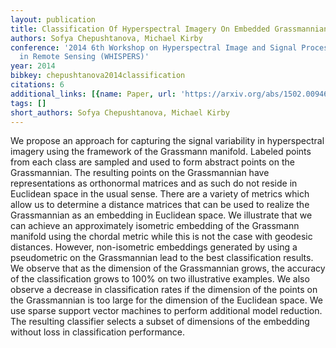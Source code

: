 ```yaml
---
layout: publication
title: Classification Of Hyperspectral Imagery On Embedded Grassmannians
authors: Sofya Chepushtanova, Michael Kirby
conference: '2014 6th Workshop on Hyperspectral Image and Signal Processing: Evolution
  in Remote Sensing (WHISPERS)'
year: 2014
bibkey: chepushtanova2014classification
citations: 6
additional_links: [{name: Paper, url: 'https://arxiv.org/abs/1502.00946'}]
tags: []
short_authors: Sofya Chepushtanova, Michael Kirby
---
```

We propose an approach for capturing the signal variability in hyperspectral
imagery using the framework of the Grassmann manifold. Labeled points from each
class are sampled and used to form abstract points on the Grassmannian. The
resulting points on the Grassmannian have representations as orthonormal
matrices and as such do not reside in Euclidean space in the usual sense. There
are a variety of metrics which allow us to determine a distance matrices that
can be used to realize the Grassmannian as an embedding in Euclidean space. We
illustrate that we can achieve an approximately isometric embedding of the
Grassmann manifold using the chordal metric while this is not the case with
geodesic distances. However, non-isometric embeddings generated by using a
pseudometric on the Grassmannian lead to the best classification results. We
observe that as the dimension of the Grassmannian grows, the accuracy of the
classification grows to 100% on two illustrative examples. We also observe a
decrease in classification rates if the dimension of the points on the
Grassmannian is too large for the dimension of the Euclidean space. We use
sparse support vector machines to perform additional model reduction. The
resulting classifier selects a subset of dimensions of the embedding without
loss in classification performance.